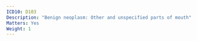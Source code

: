 ```yaml
---
ICD10: D103
Description: "Benign neoplasm: Other and unspecified parts of mouth"
Matters: Yes
Weight: 1
---
```


